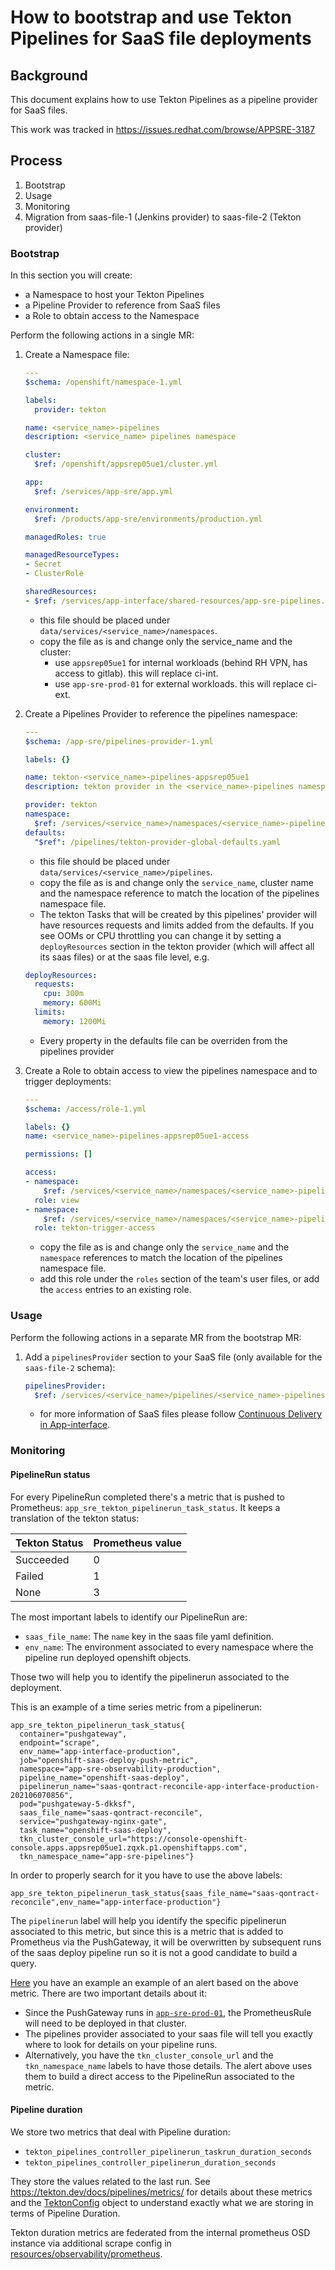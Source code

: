 # How to bootstrap and use Tekton Pipelines for SaaS file deployments

## Background

This document explains how to use Tekton Pipelines as a pipeline provider for SaaS files.

This work was tracked in https://issues.redhat.com/browse/APPSRE-3187

## Process

1. Bootstrap
1. Usage
1. Monitoring
1. Migration from saas-file-1 (Jenkins provider) to saas-file-2 (Tekton provider)

### Bootstrap

In this section you will create:
- a Namespace to host your Tekton Pipelines
- a Pipeline Provider to reference from SaaS files
- a Role to obtain access to the Namespace

Perform the following actions in a single MR:

1. Create a Namespace file:

    ```yaml
    ---
    $schema: /openshift/namespace-1.yml

    labels:
      provider: tekton

    name: <service_name>-pipelines
    description: <service_name> pipelines namespace

    cluster:
      $ref: /openshift/appsrep05ue1/cluster.yml

    app:
      $ref: /services/app-sre/app.yml

    environment:
      $ref: /products/app-sre/environments/production.yml

    managedRoles: true

    managedResourceTypes:
    - Secret
    - ClusterRole

    sharedResources:
    - $ref: /services/app-interface/shared-resources/app-sre-pipelines.yml
    ```

    * this file should be placed under `data/services/<service_name>/namespaces`.
    * copy the file as is and change only the service_name and the cluster:
        * use `appsrep05ue1` for internal workloads (behind RH VPN, has access to gitlab). this will replace ci-int.
        * use `app-sre-prod-01` for external workloads. this will replace ci-ext.

2. Create a Pipelines Provider to reference the pipelines namespace:

    ```yaml
    ---
    $schema: /app-sre/pipelines-provider-1.yml

    labels: {}

    name: tekton-<service_name>-pipelines-appsrep05ue1
    description: tekton provider in the <service_name>-pipelines namespace in the appsrep05ue1 cluster

    provider: tekton
    namespace:
      $ref: /services/<service_name>/namespaces/<service_name>-pipelines.appsrep05ue1.yaml
    defaults:
      "$ref": /pipelines/tekton-provider-global-defaults.yaml
    ```

    * this file should be placed under `data/services/<service_name>/pipelines`.
    * copy the file as is and change only the `service_name`, cluster name and the namespace reference to match the location of the pipelines namespace file.
    * The tekton Tasks that will be created by this pipelines' provider will have resources requests and limits added from the defaults. If you see OOMs or CPU throttling you can change it by setting a `deployResources` section in the tekton provider (which will affect all its saas files) or at the saas file level, e.g.

    ```yaml
    deployResources:
      requests:
        cpu: 300m
        memory: 600Mi
      limits:
        memory: 1200Mi
    ```
    * Every property in the defaults file can be overriden from the pipelines provider

3. Create a Role to obtain access to view the pipelines namespace and to trigger deployments:

    ```yaml
    ---
    $schema: /access/role-1.yml

    labels: {}
    name: <service_name>-pipelines-appsrep05ue1-access

    permissions: []

    access:
    - namespace:
        $ref: /services/<service_name>/namespaces/<service_name>-pipelines.appsrep05ue1.yaml
      role: view
    - namespace:
        $ref: /services/<service_name>/namespaces/<service_name>-pipelines.appsrep05ue1.yaml
      role: tekton-trigger-access
    ```

    * copy the file as is and change only the `service_name` and the `namespace` references to match the location of the pipelines namespace file.
    * add this role under the `roles` section of the team's user files, or add the `access` entries to an existing role.


### Usage

Perform the following actions in a separate MR from the bootstrap MR:

1. Add a `pipelinesProvider` section to your SaaS file (only available for the `saas-file-2` schema):

    ```yaml
    pipelinesProvider:
      $ref: /services/<service_name>/pipelines/<service_name>-pipelines.appsrep05ue1.yaml
    ```

    * for more information of SaaS files please follow [Continuous Delivery in App-interface](https://gitlab.cee.redhat.com/service/app-interface/-/blob/master/docs/app-sre/continuous-delivery-in-app-interface.md).

### Monitoring

#### PipelineRun status

For every PipelineRun completed there's a metric that is pushed to Prometheus: `app_sre_tekton_pipelinerun_task_status`. It keeps a translation of the tekton status:

|Tekton Status|Prometheus value|
|-------------|----------------|
| Succeeded   | 0              |
| Failed      | 1              |
| None        | 3              |

The most important labels to identify our PipelineRun are:

* `saas_file_name`: The `name` key in the saas file yaml definition.
* `env_name`: The environment associated to every namespace where the pipeline run deployed openshift objects.

Those two will help you to identify the pipelinerun associated to the deployment.

This is an example of a time series metric from a pipelinerun:

```
app_sre_tekton_pipelinerun_task_status{
  container="pushgateway",
  endpoint="scrape",
  env_name="app-interface-production",
  job="openshift-saas-deploy-push-metric",
  namespace="app-sre-observability-production",
  pipeline_name="openshift-saas-deploy",
  pipelinerun_name="saas-qontract-reconcile-app-interface-production-202106070856",
  pod="pushgateway-5-dkksf",
  saas_file_name="saas-qontract-reconcile",
  service="pushgateway-nginx-gate",
  task_name="openshift-saas-deploy",
  tkn_cluster_console_url="https://console-openshift-console.apps.appsrep05ue1.zqxk.p1.openshiftapps.com",
  tkn_namespace_name="app-sre-pipelines"}
```

In order to properly search for it you have to use the above labels:

```
app_sre_tekton_pipelinerun_task_status{saas_file_name="saas-qontract-reconcile",env_name="app-interface-production"}
```

The `pipelinerun` label will help you identify the specific pipelinerun associated to this metric, but since this is a metric that is added to Prometheus via the PushGateway, it will be overwritten by subsequent runs of the saas deploy pipeline run so it is not a good candidate to build a query.

[Here](/resources/observability/prometheusrules/app-sre-openshift-saas-deployment-jobs.prometheusrules.yaml) you have an example an example of an alert based on the above metric. There are two important details about it:

* Since the PushGateway runs in [`app-sre-prod-01`](/data/openshift/app-sre-prod-01/cluster.yml), the PrometheusRule will need to be deployed in that cluster.
* The pipelines provider associated to your saas file will tell you exactly where to look for details on your pipeline runs.
* Alternatively, you have the `tkn_cluster_console_url` and the `tkn_namespace_name` labels to have those details. The alert above uses them to build a direct access to the PipelineRun associated to the metric.

#### Pipeline duration

We store two metrics that deal with Pipeline duration:

* `tekton_pipelines_controller_pipelinerun_taskrun_duration_seconds`
* `tekton_pipelines_controller_pipelinerun_duration_seconds`

They store the values related to the last run. See https://tekton.dev/docs/pipelines/metrics/ for details about these metrics and the [TektonConfig](/resources/tekton/config.tektonconfig.yaml) object to understand exactly what we are storing in terms of Pipeline Duration.

Tekton duration metrics are federated from the internal prometheus OSD instance via additional scrape config in [resources/observability/prometheus](/resources/observability/prometheus).
